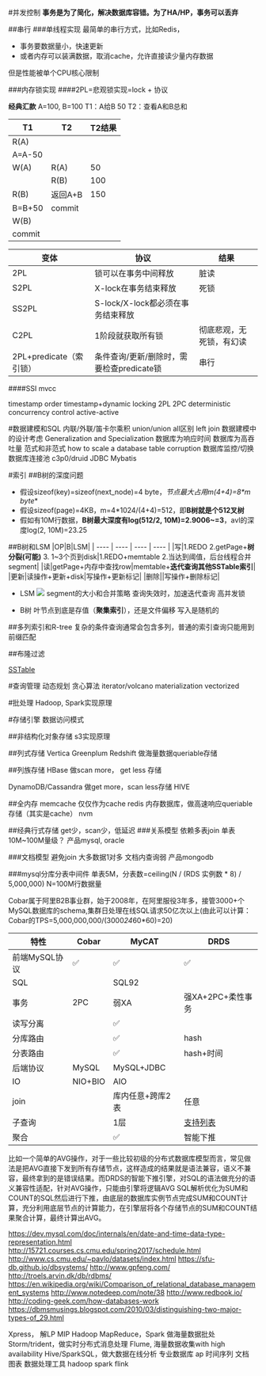 #并发控制
**事务是为了简化，解决数据库容错。为了HA/HP，事务可以丢弃**

##串行
###单线程实现
最简单的串行方式，比如Redis，
* 事务要数据量小，快速更新
* 或者内存可以装满数据，取消cache，允许直接读少量内存数据

但是性能被单个CPU核心限制

###内存锁实现
####2PL=悲观锁实现=lock + 协议

**经典汇款**
A=100, B=100
T1：A给B 50
T2：查看A和B总和

|T1|T2|T2结果|
| -- | -- | -- |
|R(A)|||
|A=A-50||
|W(A)|R(A)|50|
||R(B)|100|
|R(B)|返回A+B|150|
|B=B+50|commit|
|W(B)||
|commit||

|变体|协议|结果|
| -- | -- | -- |
|2PL|锁可以在事务中间释放|脏读|
|S2PL|X-lock在事务结束释放|死锁|
|SS2PL|S-lock/X-lock都必须在事务结束释放||
|C2PL|1阶段就获取所有锁|彻底悲观，无死锁，有幻读|
|2PL+predicate（索引锁）|条件查询/更新/删除时，需要检查predicate锁|串行|

####SSI
mvcc

timestamp order
timestamp+dynamic locking
2PL
2PC
deterministic concurrency control
active-active

#数据建模和SQL
内联/外联/笛卡尔乘积
union/union all区别
left join
数据建模中的设计考虑
Generalization and Specialization
数据库为响应时间
数据库为高吞吐量
范式和非范式
how to scale a database
table corruption
数据库监控/切换
数据库连接池
c3p0/druid
JDBC
Mybatis

#索引
##B树的深度问题
* 假设sizeof(key)=sizeof(next_node)=4 byte，**节点最大占用m*(4+4)=8*m byte**
* 假设sizeof(page)=4KB，m=4*1024/(4+4)=512，即**B树就是个512叉树**
* 假如有10M行数据，**B树最大深度有log(512/2, 10M)=2.9006~=3**，avl的深度log(2, 10M)=23.25

##B树和LSM
|OP|B|LSM|
| ---- | ---- | ---- | ---- |
|写|1.REDO 2.getPage+**树分裂(可能)** 3. 1~3个页到disk|1.REDO+memtable 2.当达到阈值，后台线程合并segment|
|读|getPage+内存中查找row|memtable+**迭代查询其他SSTable索引**|
|更新|读操作+更新+disk|写操作+更新标记|
|删除||写操作+删除标记|

* LSM
![](https://images0.cnblogs.com/blog/312753/201304/16145934-37d2fd126af44802b8d372329b59ccb4.png)
segment的大小和合并策略
查询失效时，加速迭代查询
高并发锁

* B树
叶节点到底是存值（**聚集索引**），还是文件偏移
写入是随机的


##多列索引和R-tree
复杂的条件查询通常会包含多列，普通的索引查询只能用到前缀匹配

##布隆过滤

[SSTable](http://www.igvita.com/2012/02/06/sstable-and-log-structured-storage-leveldb/)

#查询管理
动态规划
贪心算法
iterator/volcano
materialization
vectorized

#批处理
Hadoop, Spark实现原理

#存储引擎
数据访问模式

##非结构化对象存储
s3实现原理

##列式存储
Vertica
Greenplum
Redshift 做海量数据queriable存储

##列族存储
HBase 做scan more， get less 存储

DynamoDB/Cassandra 做get more，scan less存储
HIVE

##全内存
memcache 仅仅作为cache
redis
内存数据库，做高速响应queriable存储（其实是cache）
nvm

##经典行式存储
get少，scan少，低延迟
###关系模型
依赖多表join
单表10M~100M量级？
产品mysql, oracle

###文档模型
避免join
大多数据1对多
文档内查询弱
产品mongodb

###mysql分库分表中间件
单表5M，分表数=ceiling(N / (RDS 实例数 * 8) / 5,000,000)
N=100M行数据量

Cobar属于阿里B2B事业群，始于2008年，在阿里服役3年多，接管3000+个MySQL数据库的schema,集群日处理在线SQL请求50亿次以上(由此可以计算：Cobar的TPS=5,000,000,000/(3000*24*60*60)=20)

|特性|Cobar|MyCAT|DRDS|
| ---- | ---- | ---- | ---- |
|前端MySQL协议|✅|✅|✅|
|SQL||SQL92||
|事务|2PC|弱XA|强XA+2PC+柔性事务|
|读写分离||✅||
|分库路由||✅|hash|
|分表路由||✅|hash+时间|
|后端协议|MySQL|MySQL+JDBC||
|IO|NIO+BIO|AIO||
|join||库内任意+跨库2表|任意|
|子查询||1层|[支持列表](https://help.aliyun.com/document_detail/71295.html?spm=a2c4g.11186623.2.11.75093f68Qi2HQX)|
|聚合||✅|智能下推|

比如一个简单的AVG操作，对于一些比较初级的分布式数据库模型而言，常见做法是把AVG直接下发到所有存储节点，这样造成的结果就是语法兼容，语义不兼容，最终拿到的是错误结果。而DRDS的智能下推引擎，对SQL的语法做充分的语义兼容性适配，针对AVG操作，只能由引擎将逻辑AVG SQL解析优化为SUM和COUNT的SQL然后进行下推，由底层的数据库实例节点完成SUM和COUNT计算，充分利用底层节点的计算能力，在引擎层将各个存储节点的SUM和COUNT结果聚合计算，最终计算出AVG。

https://dev.mysql.com/doc/internals/en/date-and-time-data-type-representation.html
http://15721.courses.cs.cmu.edu/spring2017/schedule.html
http://www.cs.cmu.edu/~pavlo/datasets/index.html
https://sfu-db.github.io/dbsystems/
http://www.gpfeng.com/
http://troels.arvin.dk/db/rdbms/
https://en.wikipedia.org/wiki/Comparison_of_relational_database_management_systems
http://www.notedeep.com/note/38
http://www.redbook.io/
http://coding-geek.com/how-databases-work
https://dbmsmusings.blogspot.com/2010/03/distinguishing-two-major-types-of_29.html

Xpress， 解LP MIP
Hadoop MapReduce，Spark 做海量数据批处
Storm/trident，做实时分布式消息处理 
Flume, 海量数据收集with high availability
Hive/SparkSQL，做大数据在线分析 
专业数据库 ap 时间序列 文档 图表 数据处理工具 hadoop spark flink